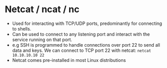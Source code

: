 # Netcat / ncat / nc
- Used for interacting with TCP/UDP ports, predominantly for connecting to shells.
- Can be used to connect to any listening port and interact with the service running on that port.
- e.g SSH is programmed to handle connections over port 22 to send all data and keys. We can connect to TCP port 22 with netcat: `netcat 10.10.10.10 22`
- Netcat comes pre-installed in most Linux distributions
